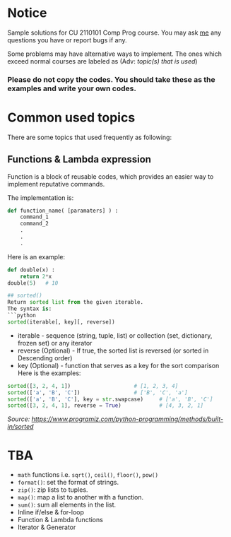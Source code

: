# Notice
Sample solutions for CU 2110101 Comp Prog course.
You may ask [me](https://www.facebook.com/natchapolsrisang) any questions you have or report bugs if any.

Some problems may have alternative ways to implement. The ones which exceed normal courses are labeled as (Adv: _topic(s) that is used_)

### Please do not copy the codes. You should take these as the examples and write your own codes.

# Common used topics
There are some topics that used frequently as following:

## Functions & Lambda expression
Function is a block of reusable codes, which provides an easier way to implement reputative commands.

The implementation is:
```python
def function_name( [paramaters] ) :
	command_1
	command_2
	.
	.
	.
```
Here is an example:
```python
def double(x) :
	return 2*x
double(5)	# 10

## sorted()
Return sorted list from the given iterable.
The syntax is:
```python
sorted(iterable[, key][, reverse])
```
- iterable - sequence (string, tuple, list) or collection (set, dictionary, frozen set) or any iterator 
- reverse (Optional) - If true, the sorted list is reversed (or sorted in Descending order)
- key (Optional) - function that serves as a key for the sort comparison
Here is the examples:
```python
sorted([3, 2, 4, 1])					# [1, 2, 3, 4]
sorted(['a', 'B', 'C'])					# ['B', 'C', 'a']
sorted(['a', 'B', 'C'], key = str.swapcase)		# ['a', 'B', 'C']
sorted([3, 2, 4, 1], reverse = True)			# [4, 3, 2, 1]
```
_Source: https://www.programiz.com/python-programming/methods/built-in/sorted_

# TBA
- `math` functions i.e. `sqrt()`, `ceil()`, `floor()`, `pow()`
- `format()`: set the format of strings.
- `zip()`: zip lists to tuples.
- `map()`: map a list to another with a function.
- `sum()`: sum all elements in the list.
- Inline if/else & for-loop
- Function & Lambda functions
- Iterator & Generator